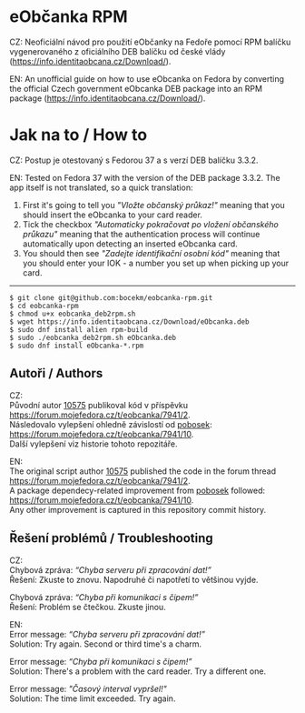 # eObčanka RPM

CZ: Neoficiální návod pro použití eObčanky na Fedoře pomocí RPM balíčku vygenerovaného z oficiálního DEB balíčku od české vlády (https://info.identitaobcana.cz/Download/).

EN: An unofficial guide on how to use eObcanka on Fedora by converting the official Czech government eObcanka DEB package into an RPM package (https://info.identitaobcana.cz/Download/).

# Jak na to / How to

CZ: Postup je otestovaný s Fedorou 37 a s verzí DEB balíčku 3.3.2.

EN: Tested on Fedora 37 with the version of the DEB package 3.3.2.  The app itself is not translated, so a quick translation:
1. First it's going to tell you _"Vložte občanský průkaz!"_ meaning that you should insert the eObcanka to your card reader.
2. Tick the checkbox _"Automaticky pokračovat po vložení občanského průkazu"_ meaning that the authentication process will continue automatically upon detecting an inserted eObcanka card.
3. You should then see _"Zadejte identifikační osobní kód"_ meaning that you should enter your IOK - a number you set up when picking up your card.

---

```commandline
$ git clone git@github.com:bocekm/eobcanka-rpm.git
$ cd eobcanka-rpm
$ chmod u+x eobcanka_deb2rpm.sh
$ wget https://info.identitaobcana.cz/Download/eObcanka.deb
$ sudo dnf install alien rpm-build
$ sudo ./eobcanka_deb2rpm.sh eObcanka.deb
$ sudo dnf install eObcanka-*.rpm
```

## Autoři / Authors

CZ:<br>
Původní autor [10575](https://forum.mojefedora.cz/u/10575) publikoval kód v příspěvku https://forum.mojefedora.cz/t/eobcanka/7941/2. <br>
Následovalo vylepšení ohledně závislostí od [pobosek](https://forum.mojefedora.cz/u/pobosek): https://forum.mojefedora.cz/t/eobcanka/7941/10. <br>
Další vylepšení viz historie tohoto repozitáře.

EN:<br>
The original script author [10575](https://forum.mojefedora.cz/u/10575) published the code in the forum thread https://forum.mojefedora.cz/t/eobcanka/7941/2. <br>
A package dependecy-related improvement from [pobosek](https://forum.mojefedora.cz/u/pobosek) followed: https://forum.mojefedora.cz/t/eobcanka/7941/10. <br>
Any other improvement is captured in this repository commit history.

## Řešení problémů / Troubleshooting

CZ:<br>
Chybová zpráva: _“Chyba serveru při zpracování dat!”_<br>
Řešení: Zkuste to znovu. Napodruhé či napotřetí to většinou vyjde.

Chybová zpráva: _“Chyba při komunikaci s čipem!”_<br>
Řešení: Problém se čtečkou. Zkuste jinou.

EN:<br>
Error message: _“Chyba serveru při zpracování dat!”_<br>
Solution: Try again. Second or third time's a charm.

Error message: _“Chyba při komunikaci s čipem!”_<br>
Solution: There's a problem with the card reader. Try a different one.

Error message: _"Časový interval vypršel!"_<br>
Solution: The time limit exceeded. Try again.

